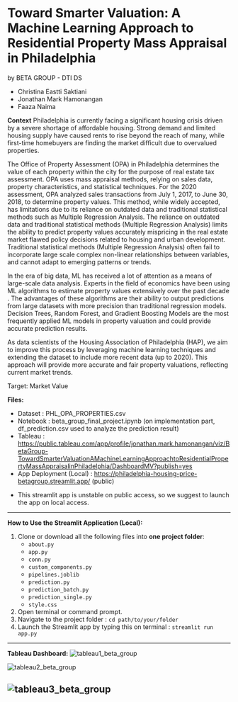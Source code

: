 # **Toward Smarter Valuation: A Machine Learning Approach to Residential Property Mass Appraisal in Philadelphia**

by BETA GROUP - DTI DS
- Christina Eastti Saktiani
- Jonathan Mark Hamonangan
- Faaza Naima
  
**Context**
Philadelphia is currently facing a significant housing crisis driven by a severe shortage of affordable housing. Strong demand and limited housing supply have caused rents to rise beyond the reach of many, while first-time homebuyers are finding the market difficult due to overvalued properties. 

The Office of Property Assessment (OPA) in Philadelphia determines the value of each property within the city for the purpose of real estate tax assessment. OPA uses mass appraisal methods, relying on sales data, property characteristics, and statistical techniques. For the 2020 assessment, OPA analyzed sales transactions from July 1, 2017, to June 30, 2018, to determine property values. This method, while widely accepted, has limitations due to its reliance on outdated data and traditional statistical methods such as Multiple Regression Analysis. The reliance on outdated data and traditional statistical methods (Multiple Regression Analysis) limits the ability to predict property values accurately
mispricing in the real estate market flawed policy decisions related to housing and urban development. Traditional statistical methods (Multiple Regression Analysis) often fail to incorporate large scale complex non-linear relationships between variables, and cannot adapt to emerging patterns or trends. 

In the era of big data, ML has received a lot of attention as a means of large-scale data analysis. Experts in the field of economics have been using ML algorithms to estimate property values extensively over the past decade . The advantages of these algorithms are their ability to output predictions from large datasets with more precision than traditional regression models. Decision Trees, Random Forest, and Gradient Boosting Models are the most frequently applied ML models in property valuation and could provide accurate prediction results.

As data scientists of the Housing Association of Philadelphia (HAP), we aim to improve this process by leveraging machine learning techniques and extending the dataset to include more recent data (up to 2020). This approach will provide more accurate and fair property valuations, reflecting current market trends.

Target: Market Value

**Files:**
- Dataset : PHL_OPA_PROPERTIES.csv
- Notebook : beta_group_final_project.ipynb (on implementation part, df_prediction.csv used to analyze the prediction result)
- Tableau : https://public.tableau.com/app/profile/jonathan.mark.hamonangan/viz/BetaGroup-TowardSmarterValuationAMachineLearningApproachtoResidentialPropertyMassAppraisalinPhiladelphia/DashboardMV?publish=yes
- App Deployment (Local) : https://philadelphia-housing-price-betagroup.streamlit.app/ (public)
* This streamlit app is unstable on public access, so we suggest to launch the app on local access.
  
---
**How to Use the Streamlit Application (Local):**
1. Clone or download all the following files into **one project folder**:
   * `about.py`
   * `app.py`
   * `conn.py`
   * `custom_components.py`
   * `pipelines.joblib`
   * `prediction.py`
   * `prediction_batch.py`
   * `prediction_single.py`
   * `style.css`
2. Open terminal or command prompt.
3. Navigate to the project folder : `cd path/to/your/folder`
5. Launch the Streamlit app by typing this on terminal : `streamlit run app.py`
---

**Tableau Dashboard:**
![tableau1_beta_group](https://github.com/user-attachments/assets/4f7ebe03-5bd1-4bf3-91dc-2390d52eeb88)

![tableau2_beta_group](https://github.com/user-attachments/assets/fbac837a-e8e7-4959-ae9a-5a338e4725fd)

![tableau3_beta_group](https://github.com/user-attachments/assets/0d559eb4-5383-4ad1-92fd-0d3066d53916)
---
